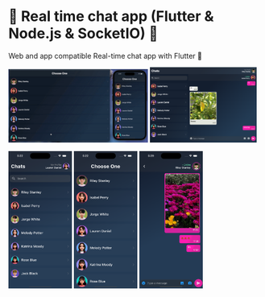 # 💬 Real time chat app (Flutter & Node.js & SocketIO) 💬

Web and app compatible Real-time chat app with Flutter 🤩


<p float="left">
  
 <img src="https://github.com/ElifYu/Socket.io-Chat-App/blob/main/assets/video-gif.gif" width="55%"/>
    <img src="https://github.com/ElifYu/Socket.io-Chat-App/blob/main/assets/photo1.png" width="42%"/>
   
</p>

<p float="left">
  <img src="https://github.com/ElifYu/Socket.io-Chat-App/blob/main/assets/photo4.png" width="25%"/>
  <img src="https://github.com/ElifYu/Socket.io-Chat-App/blob/main/assets/photo3.png" width="25%"/>
  <img src="https://github.com/ElifYu/Socket.io-Chat-App/blob/main/assets/photo2.png" width="25%"/>
</p>

